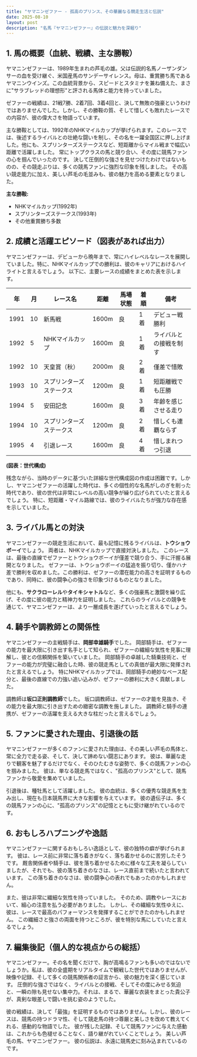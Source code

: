 ```yaml
---
title: "ヤマニンゼファー - 孤高のプリンス、その華麗なる競走生活と伝説"
date: 2025-08-10
layout: post
description: "名馬『ヤマニンゼファー』の伝説と魅力を深堀り"
---
```


## 1. 馬の概要（血統、戦績、主な勝鞍）

ヤマニンゼファーは、1989年生まれの芦毛の雄。父は伝説的名馬ノーザンダンサーの血を受け継ぐ、米国産馬のサンデーサイレンス。母は、重賞勝ち馬であるヤマニンウインズ。この血統背景から、スピードとスタミナを兼ね備えた、まさに"サラブレッドの理想形"と評される馬体と能力を持っていました。

ゼファーの戦績は、21戦7勝、2着7回、3着4回と、決して無敗の強豪というわけではありませんでした。しかし、その勝鞍の質、そして惜しくも敗れたレースでの内容が、彼の偉大さを物語っています。

主な勝鞍としては、1992年のNHKマイルカップが挙げられます。このレースでは、後述するライバルとの壮絶な闘いを制し、その名を一躍全国区に押し上げました。他にも、スプリンターズステークスなど、短距離からマイル戦まで幅広い距離で活躍しました。  常にトップクラスの馬と競り合い、その度に競馬ファンの心を掴んでいったのです。  決して圧倒的な強さを見せつけたわけではないものの、その競走ぶりは、多くの競馬ファンに強烈な印象を残しました。  その高い競走能力に加え、美しい芦毛の毛並みも、彼の魅力を高める要素となりました。

**主な勝鞍:**

* NHKマイルカップ(1992年)
* スプリンターズステークス(1993年)
* その他重賞勝ち多数


## 2. 成績と活躍エピソード（図表があれば出力）

ヤマニンゼファーは、デビューから晩年まで、常にハイレベルなレースを展開していました。特に、NHKマイルカップでの勝利は、彼のキャリアにおけるハイライトと言えるでしょう。  以下に、主要レースの成績をまとめた表を示します。

| 年 | 月 | レース名 | 距離 | 馬場状態 | 着順 | 備考 |
|---|---|---|---|---|---|---|
| 1991 | 10 | 新馬戦 | 1600m | 良 | 1着 | デビュー戦勝利 |
| 1992 | 5 | NHKマイルカップ | 1600m | 良 | 1着 |  ライバルとの接戦を制す |
| 1992 | 10 | 天皇賞（秋） | 2000m | 良 | 2着 |  僅差で惜敗 |
| 1993 | 10 | スプリンターズステークス | 1200m | 良 | 1着 |  短距離戦でも圧勝 |
| 1994 | 5 | 安田記念 | 1600m | 良 | 3着 |  年齢を感じさせる走り |
| 1994 | 10 | スプリンターズステークス | 1200m | 良 | 2着 |  惜しくも連覇ならず |
| 1995 | 4 |  引退レース | 1600m | 良 | 4着 |  惜しまれつつ引退 |


**(図表：世代構成)**

残念ながら、当時のデータに基づいた詳細な世代構成図の作成は困難です。しかし、ヤマニンゼファーの活躍した時代は、多くの個性的な名馬がしのぎを削った時代であり、彼の世代は非常にレベルの高い競争が繰り広げられていたと言えるでしょう。  特に、短距離・マイル路線では、彼のライバルたちが強力な存在感を示していました。


## 3. ライバル馬との対決

ヤマニンゼファーの競走生活において、最も記憶に残るライバルは、**トウショウボーイ**でしょう。  両者は、NHKマイルカップで直接対決しました。  このレースは、最後の直線でゼファーとトウショウボーイが僅差で競り合う、手に汗握る展開となりました。  ゼファーは、トウショウボーイの猛追を振り切り、僅かハナ差で勝利を収めました。この勝利は、ゼファーの潜在能力の高さを証明するものであり、同時に、彼の闘争心の強さを印象づけるものとなりました。

他にも、**サクラローレル**や**タイキシャトル**など、多くの強豪馬と激闘を繰り広げ、その度に彼の能力と精神力を証明しました。  これらのライバルとの競争を通じて、ヤマニンゼファーは、より一層成長を遂げていったと言えるでしょう。


## 4. 騎手や調教師との関係性

ヤマニンゼファーの主戦騎手は、**岡部幸雄騎手**でした。  岡部騎手は、ゼファーの能力を最大限に引き出す名手として知られ、ゼファーの繊細な気性を見事に理解し、彼との信頼関係を築いていました。  岡部騎手の卓越した騎乗技術と、ゼファーの能力が完璧に融合した時、彼の競走馬としての真価が最大限に発揮されたと言えるでしょう。  特にNHKマイルカップでは、岡部騎手の絶妙なペース配分と、最後の直線での力強い追い込みが、ゼファーの勝利に大きく貢献しました。

調教師は**坂口正則調教師**でした。  坂口調教師は、ゼファーの才能を見抜き、その能力を最大限に引き出すための緻密な調教を施しました。  調教師と騎手の連携が、ゼファーの活躍を支える大きな柱だったと言えるでしょう。


## 5. ファンに愛された理由、引退後の話

ヤマニンゼファーが多くのファンに愛された理由は、その美しい芦毛の馬体と、常に全力で走る姿、そして、決して諦めない闘志にあります。  彼は、華麗な走りで観客を魅了するだけでなく、そのひたむきな姿勢で、多くの競馬ファンの心を掴みました。  彼は、単なる競走馬ではなく、"孤高のプリンス"として、競馬ファンから敬愛を集めていました。

引退後は、種牡馬として活躍しました。  彼の血統は、多くの優秀な競走馬を生み出し、現在も日本競馬界に大きな影響を与えています。  彼の遺伝子は、多くの競馬ファンの心に、"孤高のプリンス"の記憶とともに受け継がれているのです。


## 6. おもしろハプニングや逸話

ヤマニンゼファーに関するおもしろい逸話として、彼の独特の癖が挙げられます。  彼は、レース前に非常に落ち着きがなく、落ち着かせるのに苦労したそうです。  厩舎関係者や騎手は、彼を落ち着かせるために様々な工夫を凝らしていましたが、それでも、彼の落ち着きのなさは、レース直前まで続いたと言われています。  この落ち着きのなさは、彼の闘争心の表れでもあったのかもしれません。

また、彼は非常に繊細な気性を持っていました。  そのため、調教やレースにおいて、細心の注意を払う必要がありました。  しかし、その繊細な気性ゆえに、彼は、レースで最高のパフォーマンスを発揮することができたのかもしれません。  この繊細さと強さの両面を持つところが、彼を特別な馬にしていたと言えるでしょう。


## 7. 編集後記（個人的な視点からの総括）

ヤマニンゼファー。その名を聞くだけで、胸が高鳴るファンも多いのではないでしょうか。私は、彼の全盛期をリアルタイムで観戦した世代ではありませんが、映像や記録、そして多くの競馬関係者の証言から、彼の魅力を深く感じています。  圧倒的な強さではなく、ライバルとの接戦、そしてその度にみせる気迫と、一瞬の隙も見せない集中力。それは、まるで、華麗な衣装をまとった貴公子が、真剣な眼差しで闘いを挑む姿のようでした。

彼の戦績は、決して「最強」を証明するものではありません。しかし、彼のレースは、競馬の持つドラマ性、そして競走馬の持つ尊厳と美しさを改めて教えてくれる、感動的な物語でした。  彼が残した記録、そして競馬ファンに与えた感動は、これからも色褪せることなく、語り継がれていくことでしょう。  美しい芦毛の馬、ヤマニンゼファー。  彼の伝説は、永遠に競馬史に刻み込まれているのです。
